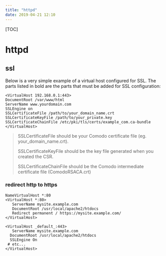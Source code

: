 ```yaml
---
title: "httpd"
date: 2019-04-21 12:10
---
```



[TOC]



# httpd



## ssl



Below is a very simple example of a virtual host configured for SSL. The parts listed in bold are the parts that must be added for SSL configuration:

```
<VirtualHost 192.168.0.1:443>
DocumentRoot /var/www/html
ServerName www.yourdomain.com
SSLEngine on
SSLCertificateFile /path/to/your_domain_name.crt
SSLCertificateKeyFile /path/to/your_private.key
SSLCertificateChainFile /etc/pki/tls/certs/example_com.ca-bundle
</VirtualHost>
```

> SSLCertificateFile should be your Comodo certificate file (eg. your_domain_name.crt).
>
> SSLCertificateKeyFile should be the key file generated when you created the CSR.
>
> SSLCertificateChainFile should be the Comodo intermediate certificate file (ComodoRSACA.crt)





### redirect http to https

```
NameVirtualHost *:80
<VirtualHost *:80>
   ServerName mysite.example.com
   DocumentRoot /usr/local/apache2/htdocs 
   Redirect permanent / https://mysite.example.com/
</VirtualHost>

<VirtualHost _default_:443>
   ServerName mysite.example.com
  DocumentRoot /usr/local/apache2/htdocs
  SSLEngine On
 # etc...
</VirtualHost>
```

